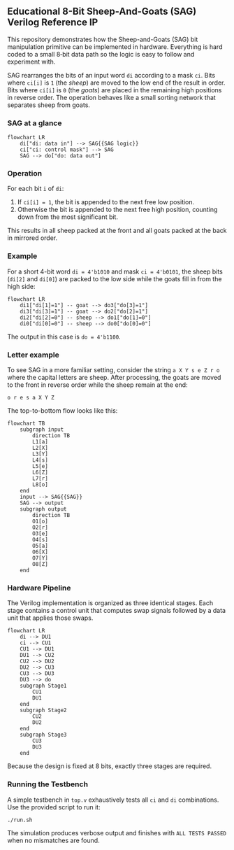 ## Educational 8-Bit Sheep-And-Goats (SAG) Verilog Reference IP

This repository demonstrates how the Sheep-and-Goats (SAG) bit manipulation
primitive can be implemented in hardware.  Everything is hard coded to a small
8‑bit data path so the logic is easy to follow and experiment with.

SAG rearranges the bits of an input word `di` according to a mask `ci`. Bits
where `ci[i]` is `1` (the *sheep*) are moved to the low end of the result in
order. Bits where `ci[i]` is `0` (the *goats*) are placed in the remaining high
positions in reverse order. The operation behaves like a small sorting network
that separates sheep from goats.

### SAG at a glance

```mermaid
flowchart LR
    di["di: data in"] --> SAG{{SAG logic}}
    ci["ci: control mask"] --> SAG
    SAG --> do["do: data out"]
```

### Operation

For each bit `i` of `di`:
1. If `ci[i] = 1`, the bit is appended to the next free low position.
2. Otherwise the bit is appended to the next free high position, counting down
   from the most significant bit.

This results in all sheep packed at the front and all goats packed at the back
in mirrored order.

### Example

For a short 4-bit word `di = 4'b1010` and mask `ci = 4'b0101`, the sheep bits
(`di[2]` and `di[0]`) are packed to the low side while the goats fill in from
the high side:

```mermaid
flowchart LR
    di1["di[1]=1"] -- goat --> do3["do[3]=1"]
    di3["di[3]=1"] -- goat --> do2["do[2]=1"]
    di2["di[2]=0"] -- sheep --> do1["do[1]=0"]
    di0["di[0]=0"] -- sheep --> do0["do[0]=0"]
```

The output in this case is `do = 4'b1100`.

### Letter example

To see SAG in a more familiar setting, consider the string `a X Y s e Z r o`
where the capital letters are sheep. After processing, the goats are moved to
the front in reverse order while the sheep remain at the end:

```
o r e s a X Y Z
```

The top-to-bottom flow looks like this:

```mermaid
flowchart TB
    subgraph input
        direction TB
        L1[a]
        L2[X]
        L3[Y]
        L4[s]
        L5[e]
        L6[Z]
        L7[r]
        L8[o]
    end
    input --> SAG{{SAG}}
    SAG --> output
    subgraph output
        direction TB
        O1[o]
        O2[r]
        O3[e]
        O4[s]
        O5[a]
        O6[X]
        O7[Y]
        O8[Z]
    end
```

### Hardware Pipeline

The Verilog implementation is organized as three identical stages. Each stage
contains a control unit that computes swap signals followed by a data unit that
applies those swaps.

```mermaid
flowchart LR
    di --> DU1
    ci --> CU1
    CU1 --> DU1
    DU1 --> CU2
    CU2 --> DU2
    DU2 --> CU3
    CU3 --> DU3
    DU3 --> do
    subgraph Stage1
        CU1
        DU1
    end
    subgraph Stage2
        CU2
        DU2
    end
    subgraph Stage3
        CU3
        DU3
    end
```

Because the design is fixed at 8 bits, exactly three stages are required.

### Running the Testbench

A simple testbench in `top.v` exhaustively tests all `ci` and `di`
combinations. Use the provided script to run it:

```bash
./run.sh
```

The simulation produces verbose output and finishes with `ALL TESTS PASSED` when
no mismatches are found.
